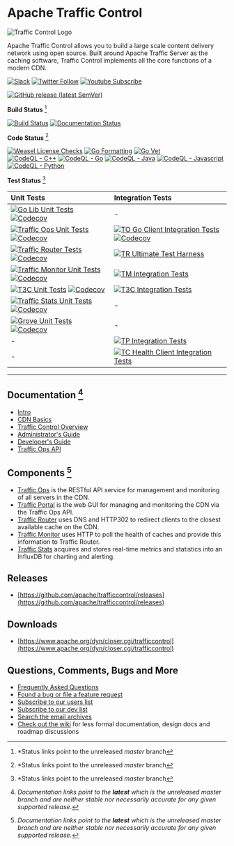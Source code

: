 <!--
    Licensed to the Apache Software Foundation (ASF) under one
    or more contributor license agreements.  See the NOTICE file
    distributed with this work for additional information
    regarding copyright ownership.  The ASF licenses this file
    to you under the Apache License, Version 2.0 (the
    "License"); you may not use this file except in compliance
    with the License.  You may obtain a copy of the License at

      http://www.apache.org/licenses/LICENSE-2.0

    Unless required by applicable law or agreed to in writing,
    software distributed under the License is distributed on an
    "AS IS" BASIS, WITHOUT WARRANTIES OR CONDITIONS OF ANY
    KIND, either express or implied.  See the License for the
    specific language governing permissions and limitations
    under the License.
-->

# Apache Traffic Control

<picture>
    <source media="(prefers-color-scheme: dark)" srcset="https://traffic-control-cdn.readthedocs.io/en/latest/_static/ATC-SVG-FULL-WHITE.svg">
    <source media="(prefers-color-scheme: light)" srcset="https://trafficcontrol.apache.org/resources/Traffic-Control-Logo-FINAL-Black-Text.png">
    <img alt="Traffic Control Logo" src="https://trafficcontrol.apache.org/resources/Traffic-Control-Logo-FINAL-Black-Text.png">
</picture>

Apache Traffic Control allows you to build a large scale content delivery network using open source. Built around Apache Traffic Server as the caching software, Traffic Control implements all the core functions of a modern CDN.

[![Slack](https://img.shields.io/badge/slack-join_%23traffic--control-white.svg?logo=slack&style=social)](https://s.apache.org/tc-slack-request)
[![Twitter Follow](https://img.shields.io/twitter/follow/trafficctrlcdn?style=social&label=Follow%20@trafficctrlcdn)](https://twitter.com/intent/follow?screen_name=trafficctrlcdn)
[![Youtube Subscribe](https://img.shields.io/youtube/channel/subscribers/UC2zEj6sERinzx8w8uvyRBYg?style=social&label=Apache%20Traffic%20Control)](https://www.youtube.com/channel/UC2zEj6sERinzx8w8uvyRBYg)

[![GitHub release (latest SemVer)](https://img.shields.io/github/v/release/apache/trafficcontrol)](https://github.com/apache/trafficcontrol/releases)


__Build Status__ [^1]

[![Build Status](https://github.com/apache/trafficcontrol/workflows/CDN-in-a-Box%20CI/badge.svg)](https://github.com/apache/trafficcontrol/actions/workflows/ciab.yaml?query=branch%3Amaster) 
[![Documentation Status](https://readthedocs.org/projects/traffic-control-cdn/badge/?version=latest)](http://traffic-control-cdn.readthedocs.io/en/latest/?badge=latest?query=branch%3Amaster)

__Code Status__ [^1]

[![Weasel License Checks](https://github.com/apache/trafficcontrol/workflows/Weasel%20License%20checks/badge.svg)](https://github.com/apache/trafficcontrol/actions/workflows/weasel.yml?query=branch%3Amaster) 
[![Go Formatting](https://github.com/apache/trafficcontrol/workflows/Go%20Format/badge.svg)](https://github.com/apache/trafficcontrol/actions/workflows/go.fmt.yml?query=branch%3Amaster) 
[![Go Vet](https://github.com/apache/trafficcontrol/workflows/Go%20Vet/badge.svg)](https://github.com/apache/trafficcontrol/actions/workflows/go.vet.yml?query=branch%3Amaster)                                                                                                                                                                                                                                                                                                                                                                                                                                                                                                                                                                                                                                                                                                                                                                                            
[![CodeQL - C++](https://github.com/apache/trafficcontrol/workflows/CodeQL%20-%20C++/badge.svg)](https://github.com/apache/trafficcontrol/actions/workflows/codeql.cpp.yml?query=branch%3Amaster)
[![CodeQL - Go](https://github.com/apache/trafficcontrol/workflows/CodeQL%20-%20Go/badge.svg)](https://github.com/apache/trafficcontrol/actions/workflows/codeql.go.yml?query=branch%3Amaster)
[![CodeQL - Java](https://github.com/apache/trafficcontrol/workflows/CodeQL%20-%20Java/badge.svg)](https://github.com/apache/trafficcontrol/actions/workflows/codeql.java.yml?query=branch%3Amaster)
[![CodeQL - Javascript](https://github.com/apache/trafficcontrol/workflows/CodeQL%20-%20Javascript/badge.svg)](https://github.com/apache/trafficcontrol/actions/workflows/codeql.javascript.yml?query=branch%3Amaster)
[![CodeQL - Python](https://github.com/apache/trafficcontrol/workflows/CodeQL%20-%20Python/badge.svg)](https://github.com/apache/trafficcontrol/actions/workflows/codeql.python.yml?query=branch%3Amaster)

__Test Status__ [^1]

| Unit Tests                                                                                                                                                                                                                                                                                                                                                                                                                                                       | Integration Tests                                                                                                                                                                                                                                                                                                                                                                                                                            | 
|:-----------------------------------------------------------------------------------------------------------------------------------------------------------------------------------------------------------------------------------------------------------------------------------------------------------------------------------------------------------------------------------------------------------------------------------------------------------------|:---------------------------------------------------------------------------------------------------------------------------------------------------------------------------------------------------------------------------------------------------------------------------------------------------------------------------------------------------------------------------------------------------------------------------------------------| 
| [![Go Lib Unit Tests](https://github.com/apache/trafficcontrol/actions/workflows/go.lib.unit.tests.yml/badge.svg?branch=master)](https://github.com/apache/trafficcontrol/actions/workflows/go.lib.unit.tests.yml?query=branch%3Amaster)  [![Codecov](https://codecov.io/gh/apache/trafficcontrol/branch/master/graph/badge.svg?flag=golib_unit)](https://app.codecov.io/github/apache/trafficcontrol/tree/master/lib)                                           | -                                                                                                                                                                                                                                                                                                                                                                                                                                            | 
| [![Traffic Ops Unit Tests](https://github.com/apache/trafficcontrol/actions/workflows/to.unit.tests.yml/badge.svg?branch=master)](https://github.com/apache/trafficcontrol/actions/workflows/to.unit.tests.yml?query=branch%3Amaster) [![Codecov](https://codecov.io/gh/apache/trafficcontrol/branch/master/graph/badge.svg?flag=traffic_ops_unit)](https://app.codecov.io/github/apache/trafficcontrol/tree/master/traffic_ops)                                 | [![TO Go Client Integration Tests](https://github.com/apache/trafficcontrol/workflows/TO%20Go%20Client%20Integration%20Tests/badge.svg)](https://github.com/apache/trafficcontrol/actions/workflows/traffic-ops.yml?query=branch%3Amaster) [![Codecov](https://codecov.io/gh/apache/trafficcontrol/branch/master/graph/badge.svg?flag=traffic_ops_integration)](https://app.codecov.io/github/apache/trafficcontrol/tree/master/traffic_ops) | 
| [![Traffic Router Tests](https://github.com/apache/trafficcontrol/workflows/Traffic%20Router%20Tests/badge.svg)](https://github.com/apache/trafficcontrol/actions/workflows/tr.tests.yaml?query=branch%3Amaster) [![Codecov](https://codecov.io/gh/apache/trafficcontrol/branch/master/graph/badge.svg?flag=traffic_router_unit)](https://app.codecov.io/github/apache/trafficcontrol/tree/master/traffic_router)                                                | [![TR Ultimate Test Harness](https://github.com/apache/trafficcontrol/workflows/TR%20Ultimate%20Test%20Harness/badge.svg)](https://github.com/apache/trafficcontrol/actions/workflows/tr-ultimate-test-harness.yml?query=branch%3Amaster)                                                                                                                                                                                                    |
| [![Traffic Monitor Unit Tests](https://github.com/apache/trafficcontrol/actions/workflows/tm.unit.tests.yml/badge.svg?branch=master)](https://github.com/apache/trafficcontrol/actions/workflows/tm.unit.tests.yml?query=branch%3Amaster) [![Codecov](https://codecov.io/gh/apache/trafficcontrol/branch/master/graph/badge.svg?flag=traffic_monitor_unit)](https://app.codecov.io/github/apache/trafficcontrol/tree/master/traffic_monitor)                     | [![TM Integration Tests](https://github.com/apache/trafficcontrol/workflows/TM%20Integration%20Tests/badge.svg)](https://github.com/apache/trafficcontrol/actions/workflows/tm.integration.tests.yml?query=branch%3Amaster)                                                                                                                                                                                                                  |
| [![T3C Unit Tests](https://github.com/apache/trafficcontrol/actions/workflows/cache-config.unit.tests.yml/badge.svg?branch=master)](https://github.com/apache/trafficcontrol/actions/workflows/cache-config.unit.tests.yml?query=branch%3Amaster) [![Codecov](https://codecov.io/gh/apache/trafficcontrol/branch/master/graph/badge.svg?flag=t3c_unit)](https://app.codecov.io/github/apache/trafficcontrol/tree/master/cache-config)                            | [![T3C Integration Tests](https://github.com/apache/trafficcontrol/workflows/T3C%20Integration%20Tests/badge.svg)](https://github.com/apache/trafficcontrol/actions/workflows/cache-config-tests.yml?query=branch%3Amaster)                                                                                                                                                                                                                  |
| [![Traffic Stats Unit Tests](https://github.com/apache/trafficcontrol/actions/workflows/traffic-stats.unit.tests.yml/badge.svg?branch=master)](https://github.com/apache/trafficcontrol/actions/workflows/traffic-stats.unit.tests.yml?query=branch%3Amaster) [![Codecov](https://codecov.io/gh/apache/trafficcontrol/branch/master/graph/badge.svg?flag=traffic_stats_unit)](https://app.codecov.io/github/apache/trafficcontrol/tree/master/traffic_stats)     | -                                                                                                                                                                                                                                                                                                                                                                                                                                            |
| [![Grove Unit Tests](https://github.com/apache/trafficcontrol/actions/workflows/grove.unit.tests.yml/badge.svg?branch=master)](https://github.com/apache/trafficcontrol/actions/workflows/grove.unit.tests.yml?query=branch%3Amaster) [![Codecov](https://codecov.io/gh/apache/trafficcontrol/branch/master/graph/badge.svg?flag=grove_unit)](https://app.codecov.io/github/apache/trafficcontrol/tree/master/grove)                                             | -                                                                                                                                                                                                                                                                                                                                                                                                                                            |
| -                                                                                                                                                                                                                                                                                                                                                                                                                                                                | [![TP Integration Tests](https://github.com/apache/trafficcontrol/workflows/TP%20Integration%20Tests/badge.svg)](https://github.com/apache/trafficcontrol/actions/workflows/tp.integration.tests.yml?query=branch%3Amaster)                                                                                                                                                                                                                  |
| -                                                                                                                                                                                                                                                                                                                                                                                                                                                                | [![TC Health Client Integration Tests](https://github.com/apache/trafficcontrol/workflows/TC%20Health%20Client%20Integration%20Tests/badge.svg)](https://github.com/apache/trafficcontrol/actions/workflows/health-client-tests.yml?query=branch%3Amaster)                                                                                                                                                                                   |

---

## Documentation [^2]
* [Intro](http://traffic-control-cdn.readthedocs.io/en/latest/index.html)
* [CDN Basics](http://traffic-control-cdn.readthedocs.io/en/latest/basics/index.html)
* [Traffic Control Overview](http://traffic-control-cdn.readthedocs.io/en/latest/overview/index.html)
* [Administrator's Guide](http://traffic-control-cdn.readthedocs.io/en/latest/admin/index.html)
* [Developer's Guide](http://traffic-control-cdn.readthedocs.io/en/latest/development/index.html)
* [Traffic Ops API](https://traffic-control-cdn.readthedocs.io/en/latest/api/index.html)

## Components [^2]
* [Traffic Ops](https://traffic-control-cdn.readthedocs.io/en/latest/overview/traffic_ops.html) is the RESTful API service for management and monitoring of all servers in the CDN.
* [Traffic Portal](https://traffic-control-cdn.readthedocs.io/en/latest/overview/traffic_portal.html) is the web GUI for managing and monitoring the CDN via the Traffic Ops API.
* [Traffic Router](https://traffic-control-cdn.readthedocs.io/en/latest/overview/traffic_router.html) uses DNS and HTTP302 to redirect clients to the closest available cache on the CDN.
* [Traffic Monitor](https://traffic-control-cdn.readthedocs.io/en/latest/overview/traffic_monitor.html) uses HTTP to poll the health of caches and provide this information to Traffic Router.
* [Traffic Stats](https://traffic-control-cdn.readthedocs.io/en/latest/overview/traffic_stats.html) acquires and stores real-time metrics and statistics into an InfluxDB for charting and alerting.

## Releases
* [https://github.com/apache/trafficcontrol/releases](https://github.com/apache/trafficcontrol/releases)

## Downloads
* [https://www.apache.org/dyn/closer.cgi/trafficcontrol](https://www.apache.org/dyn/closer.cgi/trafficcontrol)

## Questions, Comments, Bugs and More
* [Frequently Asked Questions](https://traffic-control-cdn.readthedocs.io/en/latest/faq.html)
* [Found a bug or file a feature request](https://github.com/apache/trafficcontrol/issues)
* [Subscribe to our users list](mailto:users-subscribe@trafficcontrol.apache.org)
* [Subscribe to our dev list](mailto:dev-subscribe@trafficcontrol.apache.org)
* [Search the email archives](https://lists.apache.org/list.html?dev@trafficcontrol.apache.org)
* [Check out the wiki](https://cwiki.apache.org/confluence/display/TC/Traffic+Control+Home) for less formal documentation, design docs and roadmap discussions

[^1]: *Status links point to the unreleased *master* branch

[^2]: *Documentation links point to the __latest__ which is the unreleased master branch and are neither stable nor necessarily accurate for any given supported release.*
